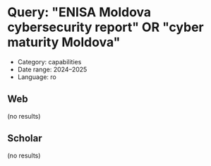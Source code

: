 # Query: "ENISA Moldova cybersecurity report" OR "cyber maturity Moldova"
- Category: capabilities
- Date range: 2024–2025
- Language: ro

## Web

(no results)

## Scholar

(no results)

